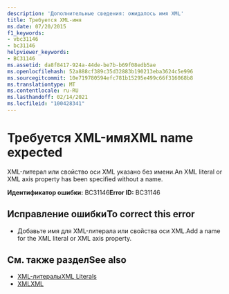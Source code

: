 ```yaml
---
description: 'Дополнительные сведения: ожидалось имя XML'
title: Требуется XML-имя
ms.date: 07/20/2015
f1_keywords:
- vbc31146
- bc31146
helpviewer_keywords:
- BC31146
ms.assetid: da8f8417-924a-44de-be7b-b69f08edb5ae
ms.openlocfilehash: 52a888cf389c35d32883b190213eba3624c5e996
ms.sourcegitcommit: 10e719780594efc781b15295e499c66f316068b8
ms.translationtype: MT
ms.contentlocale: ru-RU
ms.lasthandoff: 02/14/2021
ms.locfileid: "100428341"
---
```

# <a name="xml-name-expected"></a><span data-ttu-id="5c97b-103">Требуется XML-имя</span><span class="sxs-lookup"><span data-stu-id="5c97b-103">XML name expected</span></span>

<span data-ttu-id="5c97b-104">XML-литерал или свойство оси XML указано без имени.</span><span class="sxs-lookup"><span data-stu-id="5c97b-104">An XML literal or XML axis property has been specified without a name.</span></span>  
  
 <span data-ttu-id="5c97b-105">**Идентификатор ошибки:** BC31146</span><span class="sxs-lookup"><span data-stu-id="5c97b-105">**Error ID:** BC31146</span></span>  
  
## <a name="to-correct-this-error"></a><span data-ttu-id="5c97b-106">Исправление ошибки</span><span class="sxs-lookup"><span data-stu-id="5c97b-106">To correct this error</span></span>  
  
- <span data-ttu-id="5c97b-107">Добавьте имя для XML-литерала или свойства оси XML.</span><span class="sxs-lookup"><span data-stu-id="5c97b-107">Add a name for the XML literal or XML axis property.</span></span>  
  
## <a name="see-also"></a><span data-ttu-id="5c97b-108">См. также раздел</span><span class="sxs-lookup"><span data-stu-id="5c97b-108">See also</span></span>

- [<span data-ttu-id="5c97b-109">XML-литералы</span><span class="sxs-lookup"><span data-stu-id="5c97b-109">XML Literals</span></span>](../language-reference/xml-literals/index.md)
- [<span data-ttu-id="5c97b-110">XML</span><span class="sxs-lookup"><span data-stu-id="5c97b-110">XML</span></span>](../programming-guide/language-features/xml/index.md)
